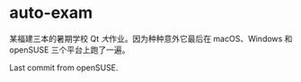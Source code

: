 # auto-exam

某福建三本的暑期学校 Qt *大*作业。因为种种意外它最后在 macOS、Windows 和 openSUSE 三个平台上跑了一遍。

Last commit from openSUSE.